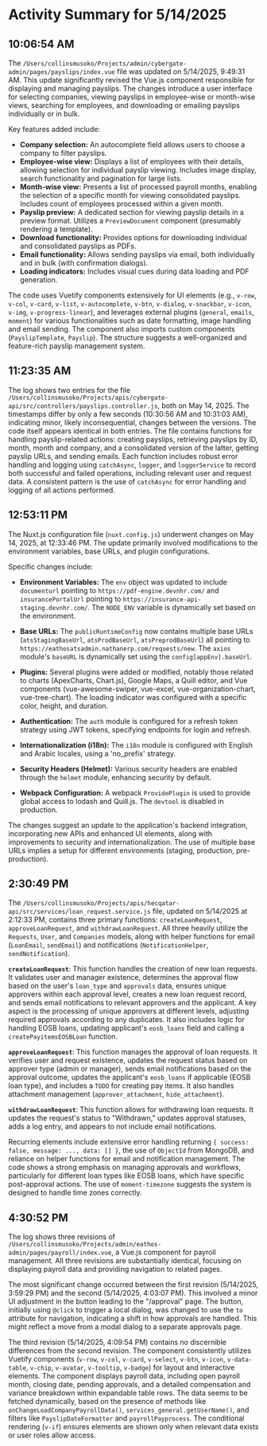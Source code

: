# Activity Summary for 5/14/2025

## 10:06:54 AM
The `/Users/collinsmusoko/Projects/admin/cybergate-admin/pages/payslips/index.vue` file was updated on 5/14/2025, 9:49:31 AM.  This update significantly revised the Vue.js component responsible for displaying and managing payslips.  The changes introduce a user interface for selecting companies, viewing payslips in employee-wise or month-wise views, searching for employees, and downloading or emailing payslips individually or in bulk.

Key features added include:

* **Company selection:** An autocomplete field allows users to choose a company to filter payslips.
* **Employee-wise view:** Displays a list of employees with their details, allowing selection for individual payslip viewing.  Includes image display, search functionality and pagination for large lists.
* **Month-wise view:** Presents a list of processed payroll months, enabling the selection of a specific month for viewing consolidated payslips.  Includes count of employees processed within a given month.
* **Payslip preview:** A dedicated section for viewing payslip details in a preview format.  Utilizes a `PreviewDocument` component (presumably rendering a template).
* **Download functionality:** Provides options for downloading individual and consolidated payslips as PDFs.
* **Email functionality:** Allows sending payslips via email, both individually and in bulk (with confirmation dialogs).
* **Loading indicators:**  Includes visual cues during data loading and PDF generation.

The code uses Vuetify components extensively for UI elements (e.g., `v-row`, `v-col`, `v-card`, `v-list`, `v-autocomplete`, `v-btn`, `v-dialog`, `v-snackbar`, `v-icon`, `v-img`, `v-progress-linear`),  and leverages external plugins (`general`, `emails`, `moment`) for various functionalities such as date formatting, image handling and email sending.  The component also imports custom components (`PayslipTemplate`, `Payslip`).  The structure suggests a well-organized and feature-rich payslip management system.


## 11:23:35 AM
The log shows two entries for the file `/Users/collinsmusoko/Projects/apis/cybergate-api/src/controllers/payslips.controller.js`, both on May 14, 2025.  The timestamps differ by only a few seconds (10:30:56 AM and 10:31:03 AM), indicating minor, likely inconsequential, changes between the versions. The code itself appears identical in both entries.  The file contains functions for handling payslip-related actions: creating payslips, retrieving payslips by ID, month, month and company, and a consolidated version of the latter, getting payslip URLs, and sending emails. Each function includes robust error handling and logging using `catchAsync`, `logger`, and `loggerService` to record both successful and failed operations, including relevant user and request data.  A consistent pattern is the use of  `catchAsync` for error handling and logging of all actions performed.


## 12:53:11 PM
The Nuxt.js configuration file (`nuxt.config.js`) underwent changes on May 14, 2025, at 12:33:46 PM.  The update primarily involved modifications to the environment variables, base URLs, and plugin configurations.

Specific changes include:

* **Environment Variables:**  The `env` object was updated to include  `documenturl` pointing to  `https://pdf-engine.devnhr.com/` and `insurancePortalUrl` pointing to `https://insurance-api-staging.devnhr.com/`.  The `NODE_ENV` variable is dynamically set based on the environment.

* **Base URLs:** The `publicRuntimeConfig` now contains multiple base URLs (`atsStagingBaseUrl`, `atsProdBaseUrl`, `atsPreprodBaseUrl`) all pointing to `https://eathosatsadmin.nathanerp.com/requests/new`.  The `axios` module's `baseURL` is dynamically set using the `config[appEnv].baseUrl`.

* **Plugins:** Several plugins were added or modified, notably those related to charts (ApexCharts, Chart.js), Google Maps, a Quill editor, and Vue components (vue-awesome-swiper, vue-excel, vue-organization-chart, vue-tree-chart). The loading indicator was configured with a specific color, height, and duration.

* **Authentication:** The `auth` module is configured for a refresh token strategy using JWT tokens, specifying endpoints for login and refresh.

* **Internationalization (i18n):** The `i18n` module is configured with English and Arabic locales, using a 'no_prefix' strategy.

* **Security Headers (Helmet):**  Various security headers are enabled through the `helmet` module, enhancing security by default.

* **Webpack Configuration:**  A webpack `ProvidePlugin` is used to provide global access to lodash and Quill.js.  The `devtool` is disabled in production.

The changes suggest an update to the application's backend integration, incorporating new APIs and enhanced UI elements, along with improvements to security and internationalization.  The use of multiple base URLs implies a setup for different environments (staging, production, pre-production).


## 2:30:49 PM
The `/Users/collinsmusoko/Projects/apis/hecqatar-api/src/services/loan_request.service.js` file, updated on 5/14/2025 at 2:12:33 PM, contains three primary functions: `createLoanRequest`, `approveLoanRequest`, and `withdrawLoanRequest`.  All three heavily utilize the `Requests`, `User`, and `Companies` models, along with helper functions for email (`LoanEmail`, `sendEmail`) and notifications (`NotificationHelper`, `sendNotification`).

**`createLoanRequest`**: This function handles the creation of new loan requests.  It validates user and manager existence, determines the approval flow based on the user's `loan_type` and `approvals` data, ensures unique approvers within each approval level, creates a new loan request record, and sends email notifications to relevant approvers and the applicant.  A key aspect is the processing of unique approvers at different levels, adjusting required approvals according to any duplicates.  It also includes logic for handling EOSB loans, updating applicant's `eosb_loans` field and calling a `createPayitemsEOSBLoan` function.

**`approveLoanRequest`**:  This function manages the approval of loan requests.  It verifies user and request existence, updates the request status based on approver type (admin or manager), sends email notifications based on the approval outcome, updates the applicant's `eosb_loans` if applicable (EOSB loan type), and includes a `TODO` for creating pay items.  It also handles attachment management (`approver_attachment`, `hide_attachment`).

**`withdrawLoanRequest`**: This function allows for withdrawing loan requests. It updates the request's status to "Withdrawn," updates approval statuses, adds a log entry, and appears to not include email notifications.

Recurring elements include extensive error handling returning `{ success: false, message: ..., data: [] }`, the use of `ObjectId` from MongoDB, and reliance on helper functions for email and notification management.  The code shows a strong emphasis on managing approvals and workflows, particularly for different loan types like EOSB loans, which have specific post-approval actions.  The use of `moment-timezone` suggests the system is designed to handle time zones correctly.


## 4:30:52 PM
The log shows three revisions of `/Users/collinsmusoko/Projects/admin/eathos-admin/pages/payroll/index.vue`, a Vue.js component for payroll management.  All three revisions are substantially identical, focusing on displaying payroll data and providing navigation to related pages.

The most significant change occurred between the first revision (5/14/2025, 3:59:29 PM) and the second (5/14/2025, 4:03:07 PM).  This involved a minor UI adjustment in the button leading to the "/approval" page.  The button, initially using `@click` to trigger a local dialog, was changed to use the `to` attribute for navigation, indicating a shift in how approvals are handled.  This might reflect a move from a modal dialog to a separate approvals page.

The third revision (5/14/2025, 4:09:54 PM) contains no discernible differences from the second revision.  The component consistently utilizes Vuetify components (`v-row`, `v-col`, `v-card`, `v-select`, `v-btn`, `v-icon`, `v-data-table`, `v-chip`, `v-avatar`, `v-tooltip`, `v-badge`) for layout and interactive elements. The component displays payroll data, including open payroll month, closing date, pending approvals, and a detailed compensation and variance breakdown within expandable table rows.  The data seems to be fetched dynamically, based on the presence of methods like `onChangeLoadCompanyPayrollData()`,  `services_general.getUserName()`, and filters like `PayslipDateFormatter` and `payrollPayprocess`.  The conditional rendering (`v-if`) ensures elements are shown only when relevant data exists or user roles allow access.
